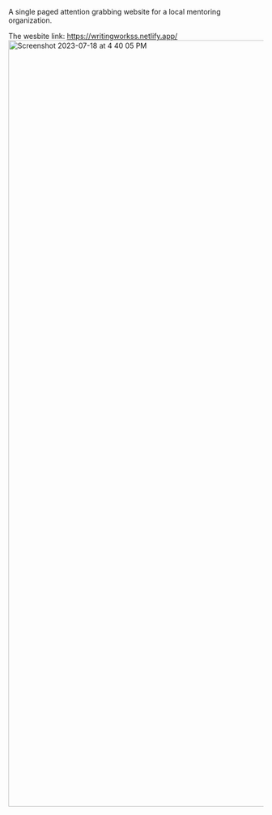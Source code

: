 A single paged attention grabbing website for a local mentoring organization.

The wesbite link: https://writingworkss.netlify.app/
<img width="1512" alt="Screenshot 2023-07-18 at 4 40 05 PM" src="https://github.com/Sparsh101AI/Website-Projects/assets/48163939/2de392eb-771d-4329-badb-3a3c91f4734d">
